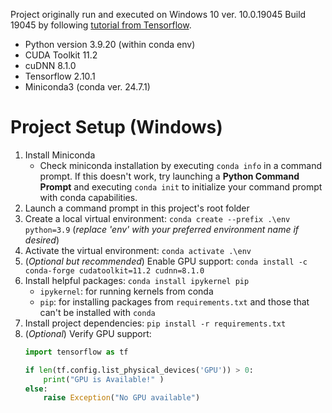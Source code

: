 Project originally run and executed on Windows 10 ver. 10.0.19045 Build 19045 by following [tutorial from Tensorflow](https://www.tensorflow.org/install/pip).

- Python version 3.9.20 (within conda env)
- CUDA Toolkit 11.2
- cuDNN 8.1.0
- Tensorflow 2.10.1
- Miniconda3 (conda ver. 24.7.1)

# Project Setup (Windows)
1. Install Miniconda
   - Check miniconda installation by executing `conda info` in a command prompt. If this doesn't work, try launching a **Python Command Prompt** and executing `conda init` to initialize your command prompt with conda capabilities.
2. Launch a command prompt in this project's root folder
3. Create a local virtual environment: `conda create --prefix .\env python=3.9` (_replace 'env' with your preferred environment name if desired_)
4. Activate the virtual environment: `conda activate .\env`
5. (_Optional but recommended_) Enable GPU support: `conda install -c conda-forge cudatoolkit=11.2 cudnn=8.1.0`
6. Install helpful packages: `conda install ipykernel pip`
   - `ipykernel`: for running kernels from conda
   - `pip`: for installing packages from `requirements.txt` and those that can't be installed with `conda`
7. Install project dependencies: `pip install -r requirements.txt`
8. (_Optional_) Verify GPU support:
    ```python
    import tensorflow as tf
    
    if len(tf.config.list_physical_devices('GPU')) > 0:
        print("GPU is Available!" )
    else:
        raise Exception("No GPU available") 
    ```
